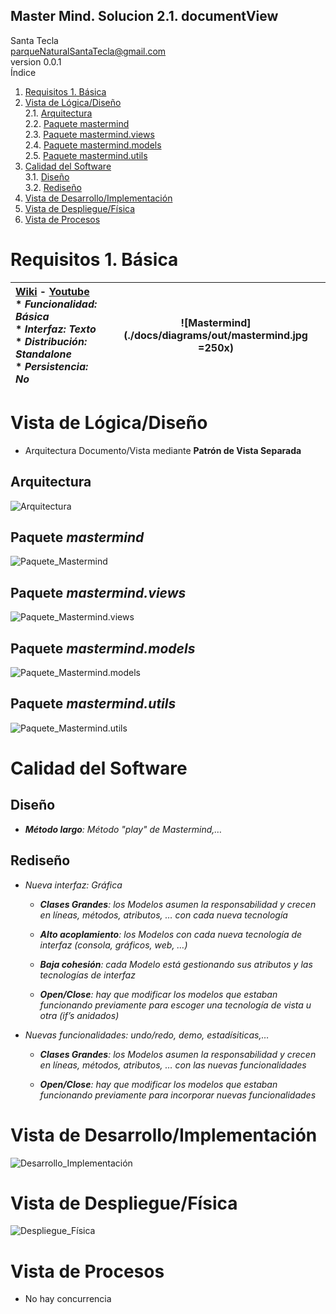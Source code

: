 ## Master Mind. Solucion 2.1. documentView
Santa Tecla  
parqueNaturalSantaTecla@gmail.com  
version 0.0.1  
Índice  
1. [Requisitos 1. Básica](#requisitos-1-básica)  
2. [Vista de Lógica/Diseño](#vista-de-lógicadiseño)  
2.1. [Arquitectura](#arquitectura)  
2.2. [Paquete mastermind](#paquete-mastermind)  
2.3. [Paquete mastermind.views](#paquete-mastermindviews)  
2.4. [Paquete mastermind.models](#paquete-mastermindmodels)  
2.5. [Paquete mastermind.utils](#paquete-mastermindutils)  
3. [Calidad del Software](#calidad-del-software)  
3.1. [Diseño](#diseño)  
3.2. [Rediseño](#rediseño)  
4. [Vista de Desarrollo/Implementación](#vista-de-desarrolloimplementación)
5. [Vista de Despliegue/Física](#vista-de-desplieguefísica)
6. [Vista de Procesos](#vista-de-procesos)

# Requisitos 1. Básica

| [Wiki](https://en.wikipedia.org/wiki/Mastermind_(board_game)) - [Youtube](https://www.youtube.com/watch?v=2-hTeg2M6GQ) <br/> * _Funcionalidad: **Básica**_ <br/> * _Interfaz: **Texto**_ <br/> * _Distribución: **Standalone**_ <br/> * _Persistencia: **No**_  | ![Mastermind](./docs/diagrams/out/mastermind.jpg =250x) |  
| :------- | :------: |

# Vista de Lógica/Diseño
  - Arquitectura Documento/Vista mediante **Patrón de Vista Separada**

## Arquitectura

![Arquitectura](./docs/diagrams/out/arquitectura/arquitectura.svg)

## Paquete *mastermind*

![Paquete_Mastermind](./docs/diagrams/out/paquetes/mastermind.svg)

## Paquete *mastermind.views*

![Paquete_Mastermind.views](./docs/diagrams/out/paquetes/mastermind.views.svg)

## Paquete *mastermind.models*

![Paquete_Mastermind.models](./docs/diagrams/out/paquetes/mastermind.models.svg)

## Paquete *mastermind.utils*

![Paquete_Mastermind.utils](./docs/diagrams/out/paquetes/mastermind.utils.svg)

# Calidad del Software

## Diseño

  - ***Método largo**: Método "play" de Mastermind,…​*

## Rediseño

  - *Nueva interfaz: Gráfica*
    
      - ***Clases Grandes**: los Modelos asumen la responsabilidad y
        crecen en líneas, métodos, atributos, …​ con cada nueva
        tecnología*
    
      - ***Alto acoplamiento**: los Modelos con cada nueva tecnología de
        interfaz (consola, gráficos, web, …​)*
    
      - ***Baja cohesión**: cada Modelo está gestionando sus atributos y
        las tecnologías de interfaz*
    
      - ***Open/Close**: hay que modificar los modelos que estaban
        funcionando previamente para escoger una tecnología de vista u
        otra (if’s anidados)*

  - *Nuevas funcionalidades: undo/redo, demo, estadísiticas,…​*
    
      - ***Clases Grandes**: los Modelos asumen la responsabilidad y
        crecen en líneas, métodos, atributos, …​ con las nuevas
        funcionalidades*
    
      - ***Open/Close**: hay que modificar los modelos que estaban
        funcionando previamente para incorporar nuevas funcionalidades*

# Vista de Desarrollo/Implementación

![Desarrollo_Implementación](./docs/diagrams/out/vistas/desarrollo_implementacion.svg)

# Vista de Despliegue/Física

![Despliegue_Física](./docs/diagrams/out/vistas/despliegue_fisica.svg)

# Vista de Procesos
  - No hay concurrencia
